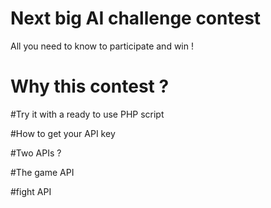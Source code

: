 # Next big AI challenge contest
All you need to know to participate and win !

# Why this contest ?

#Try it with a ready to use PHP script

#How to get your API key

#Two APIs ?

#The game API

#fight API

